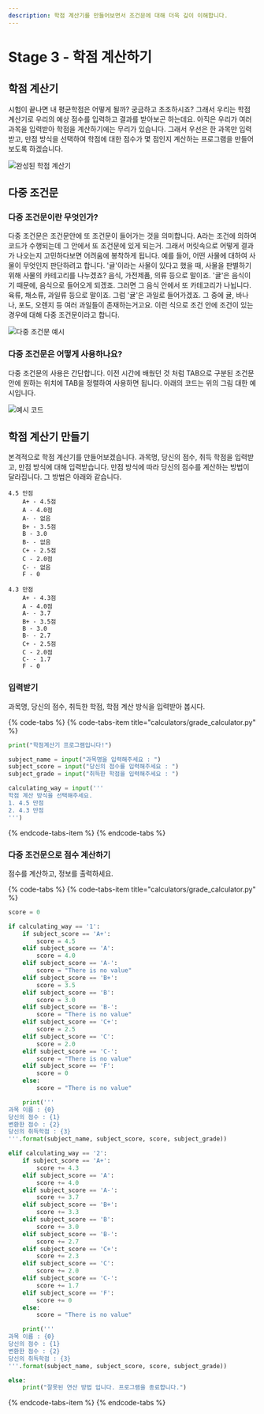 ```yaml
---
description: 학점 계산기를 만들어보면서 조건문에 대해 더욱 깊이 이해합니다.
---
```


# Stage 3 - 학점 계산하기

## 학점 계산기

시험이 끝나면 내 평균학점은 어떻게 될까? 궁금하고 초조하시죠? 그래서 우리는 학점 계산기로 우리의 예상 점수를 입력하고 결과를 받아보곤 하는데요. 아직은 우리가 여러 과목을 입력받아 학점을 계산하기에는 무리가 있습니다. 그래서 우선은 한 과목만 입력받고, 만점 방식을 선택하여 학점에 대한 점수가 몇 점인지 계산하는 프로그램을 만들어보도록 하겠습니다.

![&#xC644;&#xC131;&#xB41C; &#xD559;&#xC810; &#xACC4;&#xC0B0;&#xAE30;](../.gitbook/assets/image%20%283%29.png)

## 다중 조건문

### 다중 조건문이란 무엇인가?

다중 조건문은 조건문안에 또 조건문이 들어가는 것을 의미합니다. A라는 조건에 의하여 코드가 수행되는데 그 안에서 또 조건문에 있게 되는거. 그래서 머릿속으로 어떻게 결과가 나오는지 고민하다보면 어려움에 봉착하게 됩니다. 예를 들어, 어떤 사물에 대하여 사물이 무엇인지 판단하려고 합니다. '귤'이라는 사물이 있다고 했을 때, 사물을 판별하기 위해 사물의 카테고리를 나누겠죠? 음식, 가전제품, 의류 등으로 말이죠. '귤'은 음식이기 때문에, 음식으로 들어오게 되겠죠. 그러면 그 음식 안에서 또 카테고리가 나뉩니다. 육류, 채소류, 과일류 등으로 말이죠. 그럼 '귤'은 과일로 들어가겠죠. 그 중에 귤, 바나나, 포도, 오렌지 등 여러 과일들이 존재하는거고요. 이런 식으로 조건 안에 조건이 있는 경우에 대해 다중 조건문이라고 합니다.

![&#xB2E4;&#xC911; &#xC870;&#xAC74;&#xBB38; &#xC608;&#xC2DC;](../.gitbook/assets/image%20%2840%29.png)

### 다중 조건문은 어떻게 사용하나요?

다중 조건문의 사용은 간단합니다. 이전 시간에 배웠던 것 처럼 TAB으로 구분된 조건문 안에 원하는 위치에 TAB을 정렬하여 사용하면 됩니다. 아래의 코드는 위의 그림 대한 예시입니다.

![&#xC608;&#xC2DC; &#xCF54;&#xB4DC;](../.gitbook/assets/image%20%2898%29.png)

## 학점 계산기 만들기

본격적으로 학점 계산기를 만들어보겠습니다. 과목명, 당신의 점수, 취득 학점을 입력받고, 만점 방식에 대해 입력받습니다. 만점 방식에 따라 당신의 점수를 계산하는 방법이 달라집니다. 그 방법은 아래와 같습니다.

```text
4.5 만점
    A+ - 4.5점
    A - 4.0점
    A- - 없음
    B+ - 3.5점
    B - 3.0
    B- - 없음
    C+ - 2.5점
    C - 2.0점
    C- - 없음
    F - 0
    
4.3 만점
    A+ - 4.3점
    A - 4.0점
    A- - 3.7
    B+ - 3.5점
    B - 3.0
    B- - 2.7
    C+ - 2.5점
    C - 2.0점
    C- - 1.7
    F - 0    
```

### 입력받기

과목명, 당신의 점수, 취득한 학점, 학점 계산 방식을 입력받아 봅시다.

{% code-tabs %}
{% code-tabs-item title="calculators/grade\_calculator.py" %}
```python
print("학점계산기 프로그램입니다!")

subject_name = input("과목명을 입력해주세요 : ")
subject_score = input("당신의 점수를 입력해주세요 : ")
subject_grade = input("취득한 학점을 입력해주세요 : ")

calculating_way = input('''
학점 계산 방식을 선택해주세요.
1. 4.5 만점
2. 4.3 만점
''')
```
{% endcode-tabs-item %}
{% endcode-tabs %}

### 다중 조건문으로 점수 계산하기

점수를 계산하고, 정보를 출력하세요.

{% code-tabs %}
{% code-tabs-item title="calculators/grade\_calculator.py" %}
```python
score = 0

if calculating_way == '1':
    if subject_score == 'A+':
        score = 4.5
    elif subject_score == 'A':
        score = 4.0
    elif subject_score == 'A-':
        score = "There is no value"
    elif subject_score == 'B+':
        score = 3.5
    elif subject_score == 'B':
        score = 3.0
    elif subject_score == 'B-':
        score = "There is no value"
    elif subject_score == 'C+':
        score = 2.5
    elif subject_score == 'C':
        score = 2.0
    elif subject_score == 'C-':
        score = "There is no value"
    elif subject_score == 'F':
        score = 0
    else:
        score = "There is no value"

    print('''
과목 이름 : {0}
당신의 점수 : {1}
변환한 점수 : {2}
당신의 취득학점 : {3}
'''.format(subject_name, subject_score, score, subject_grade))

elif calculating_way == '2':
    if subject_score == 'A+':
        score += 4.3
    elif subject_score == 'A':
        score += 4.0
    elif subject_score == 'A-':
        score += 3.7
    elif subject_score == 'B+':
        score += 3.3
    elif subject_score == 'B':
        score += 3.0
    elif subject_score == 'B-':
        score += 2.7
    elif subject_score == 'C+':
        score += 2.3
    elif subject_score == 'C':
        score += 2.0
    elif subject_score == 'C-':
        score += 1.7
    elif subject_score == 'F':
        score += 0
    else:
        score = "There is no value"

    print('''
과목 이름 : {0}
당신의 점수 : {1}
변환한 점수 : {2}
당신의 취득학점 : {3}
'''.format(subject_name, subject_score, score, subject_grade))

else:
    print("잘못된 연산 방법 입니다. 프로그램을 종료합니다.")
```
{% endcode-tabs-item %}
{% endcode-tabs %}

